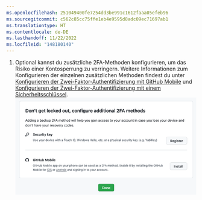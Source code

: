 ```yaml
---
ms.openlocfilehash: 251049400fe7254dd3be991c1612faaa05efeb96
ms.sourcegitcommit: c562c85cc75ffe1eb4e9595d8adc09ec71697ab1
ms.translationtype: HT
ms.contentlocale: de-DE
ms.lasthandoff: 11/22/2022
ms.locfileid: "148180140"
---
```

1. Optional kannst du zusätzliche 2FA-Methoden konfigurieren, um das Risiko einer Kontosperrung zu verringern. Weitere Informationen zum Konfigurieren der einzelnen zusätzlichen Methoden findest du unter [Konfigurieren der Zwei-Faktor-Authentifizierung mit GitHub Mobile](/articles/configuring-two-factor-authentication#configuring-two-factor-authentication-using-github-mobile) und [Konfigurieren der Zwei-Faktor-Authentifizierung mit einem Sicherheitsschlüssel](/articles/configuring-two-factor-authentication#configuring-two-factor-authentication-using-a-security-key).
![Abschnitt zu zusätzlichen Zwei-Faktor-Methoden](/assets/images/help/2fa/2fa-enrollment-additional-methods.png)
